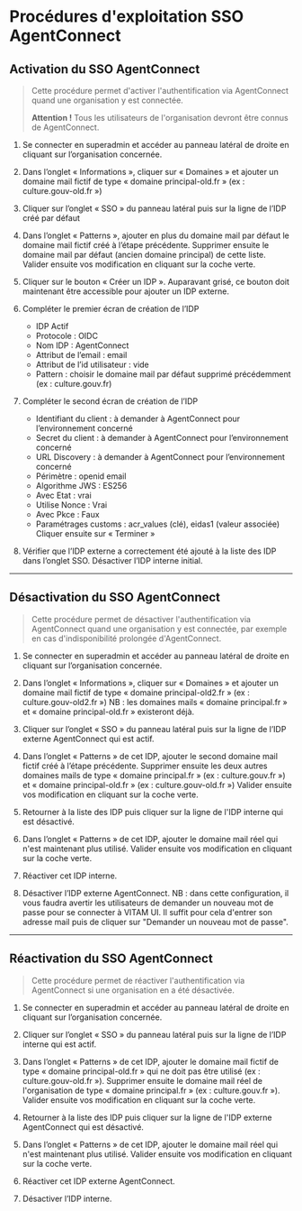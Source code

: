 # Procédures d'exploitation SSO AgentConnect

## Activation du SSO AgentConnect

> Cette procédure permet d'activer l'authentification via AgentConnect quand une organisation y est connectée.
>
> **Attention !** Tous les utilisateurs de l'organisation devront être connus de AgentConnect.

1. Se connecter en superadmin et accéder au panneau latéral de droite en cliquant sur l’organisation concernée.

2. Dans l’onglet « Informations », cliquer sur « Domaines » et ajouter un domaine mail fictif de type « domaine principal-old.fr » (ex : culture.gouv-old.fr »)

3. Cliquer sur l’onglet « SSO » du panneau latéral puis sur la ligne de l’IDP créé par défaut

4. Dans l’onglet « Patterns », ajouter en plus du domaine mail par défaut le domaine mail fictif créé à l’étape précédente.
Supprimer ensuite le domaine mail par défaut (ancien domaine principal) de cette liste. Valider ensuite vos modification en cliquant sur la coche verte.

5. Cliquer sur le bouton « Créer un IDP ».
Auparavant grisé, ce bouton doit maintenant être accessible pour ajouter un IDP externe.

6. Compléter le premier écran de création de l’IDP

    * IDP Actif
    * Protocole : OIDC
    * Nom IDP : AgentConnect
    * Attribut de l’email : email
    * Attribut de l’id utilisateur : vide
    * Pattern : choisir le domaine mail par défaut supprimé précédemment (ex : culture.gouv.fr)

7. Compléter le second écran de création de l’IDP

    * Identifiant du client : à demander à AgentConnect pour l’environnement concerné
    * Secret du client : à demander à AgentConnect pour l’environnement concerné
    * URL Discovery : à demander à AgentConnect pour l’environnement concerné
    * Périmètre : openid email
    * Algorithme JWS : ES256
    * Avec Etat : vrai
    * Utilise Nonce : Vrai
    * Avec Pkce : Faux
    * Paramétrages customs :  acr_values (clé), eidas1 (valeur associée)
    Cliquer ensuite sur « Terminer »

8. Vérifier que l’IDP externe a correctement été ajouté à la liste des IDP dans l’onglet SSO.
Désactiver l’IDP interne initial.

---

## Désactivation du SSO AgentConnect

> Cette procédure permet de désactiver l'authentification via AgentConnect quand une organisation y est connectée, par exemple en cas d'indisponibilité prolongée d'AgentConnect.

1. Se connecter en superadmin et accéder au panneau latéral de droite en cliquant sur l’organisation concernée.

2. Dans l’onglet « Informations », cliquer sur « Domaines » et ajouter un domaine mail fictif de type « domaine principal-old2.fr » (ex : culture.gouv-old2.fr »)
NB : les domaines mails « domaine principal.fr » et « domaine principal-old.fr » existeront déjà.

3. Cliquer sur l’onglet « SSO » du panneau latéral puis sur la ligne de l’IDP externe AgentConnect qui est actif.

4. Dans l’onglet « Patterns » de cet IDP, ajouter le second domaine mail fictif créé à l’étape précédente.
Supprimer ensuite les deux autres domaines mails de type « domaine principal.fr » (ex : culture.gouv.fr ») et « domaine principal-old.fr » (ex : culture.gouv-old.fr »)
Valider ensuite vos modification en cliquant sur la coche verte.

5. Retourner à la liste des IDP puis cliquer sur la ligne de l'IDP interne qui est désactivé.

6. Dans l’onglet « Patterns » de cet IDP, ajouter le domaine mail réel qui n'est maintenant plus utilisé.
Valider ensuite vos modification en cliquant sur la coche verte.

7. Réactiver cet IDP interne.

8. Désactiver l’IDP externe AgentConnect.
NB : dans cette configuration, il vous faudra avertir les utilisateurs de demander un nouveau mot de passe pour se connecter à VITAM UI.
Il suffit pour cela d'entrer son adresse mail puis de cliquer sur "Demander un nouveau mot de passe".

---

## Réactivation du SSO AgentConnect

> Cette procédure permet de réactiver l'authentification via AgentConnect si une organisation en a été désactivée.

1. Se connecter en superadmin et accéder au panneau latéral de droite en cliquant sur l’organisation concernée.

2. Cliquer sur l’onglet « SSO » du panneau latéral puis sur la ligne de l’IDP interne qui est actif.

3. Dans l’onglet « Patterns » de cet IDP, ajouter le domaine mail fictif de type « domaine principal-old.fr » qui ne doit pas être utilisé (ex : culture.gouv-old.fr »).
Supprimer ensuite le domaine mail réel de l'organisation de type « domaine principal.fr » (ex : culture.gouv.fr »).
Valider ensuite vos modification en cliquant sur la coche verte.

4. Retourner à la liste des IDP puis cliquer sur la ligne de l'IDP externe AgentConnect qui est désactivé.

5. Dans l’onglet « Patterns » de cet IDP, ajouter le domaine mail réel qui n'est maintenant plus utilisé.
Valider ensuite vos modification en cliquant sur la coche verte.

6. Réactiver cet IDP externe AgentConnect.

7. Désactiver l’IDP interne.
